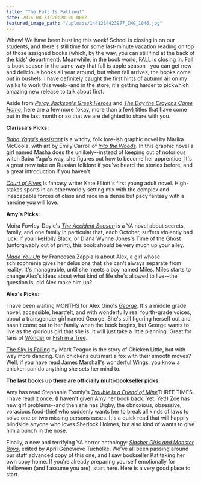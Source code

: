 ```yaml
---
title: "The Fall Is Falling!"
date: 2015-08-31T20:28:00.000Z
featured_image_path: "/uploads/1441214423977_IMG_1046.jpg"
---
```

Whew! We have been bustling this week! School is closing in on our students, and there's still time for some last-minute vacation reading on top of those assigned books (which, by the way, you can still find at the back of the kids' department). Meanwhile, in the book world, FALL is closing in. Fall is book season in the same way that fall is apple season--you can get new and delicious books all year around, but when fall arrives, the books come out in bushels. I have definitely caught the first hints of autumn air on my walks to work this week--and in the store, it's getting harder to pickwhich amazing new release to talk about first.  

Aside from _[Percy Jackson's Greek Heroes](http://www.brooklinebooksmith-shop.com/book/9781423183655)_ and _[The Day the Crayons Came Home](http://www.brooklinebooksmith-shop.com/book/9780399172755)_, here are a few more (okay, more than a few) titles that have come out in the last month or so that we are delighted to share with you.  

**Clarissa's Picks:**  

[_Baba Yaga's Assistant_](http://www.brooklinebooksmith-shop.com/book/9780763669614) is a witchy, folk lore-ish graphic novel by Marika McCoola, with art by Emily Carroll of [_Into the Woods_](http://www.brooklinebooksmith-shop.com/book/9781442465961). In this graphic novel a girl named Masha does the unlikely--instead of keeping out of notorious witch Baba Yaga's way, she figures out how to become her apprentice. It's a great new take on Russian folklore if you've heard the stories before, and a great introduction if you haven't.  

_[Court of Fives](http://www.brooklinebooksmith-shop.com/book/9780316364195)_ is fantasy writer Kate Elliott's first young adult novel. High-stakes sports in an otherworldly setting mix with the complex and inescapable forces of class and race in a dense but pacy fantasy with a heroine you will love.  

**Amy's Picks:**  

Moira Fowley-Doyle's [_The Accident Season_](http://www.brooklinebooksmith-shop.com/book/9780525429487) is a YA novel about secrets, family, and one family in particular that, each October, suffers violently bad luck. If you like[Holly Black](http://www.brooklinebooksmith-shop.com/search/site/holly%20black), or Diana Wynne Jones's Time of the Ghost (unforgivably out of print), this book should be very much up your alley.  

[_Made You Up_](http://www.brooklinebooksmith-shop.com/book/9780062290106) by Francesca Zappia is about Alex, a girl whose schizophrenia gives her delusions that she can't always separate from reality. It's manageable, until she meets a boy named Miles. Miles starts to change Alex's ideas about what kind of life she's allowed to live--the question is, did Alex make him up?  

**Alex's Picks:**  

I have been waiting MONTHS for Alex Gino's [_George_](http://www.brooklinebooksmith-shop.com/book/9780545812542). It's a middle grade novel, accessible, heartfelt, and with wonderfully real fourth-grade voices, about a transgender girl named George. She's still figuring herself out and hasn't come out to her family when the book begins, but George wants to live as the glorious girl that she is. It will just take a little planning. Great for fans of [Wonder](http://www.brooklinebooksmith-shop.com/book/9780375869020) or [Fish in a Tree](http://www.brooklinebooksmith-shop.com/book/9780399162596).  

[The Sky Is Falling](http://www.brooklinebooksmith-shop.com/book/9780545632171) by Mark Teague is the story of Chicken Little, but with way more dancing. Can chickens outsmart a fox with their smooth moves? Well, if you have read James Marshall's wonderful [Wings](http://www.brooklinebooksmith-shop.com/book/9780618316595), you know a chicken can do anything she sets her mind to.  

**The last books up there are officially multi-bookseller picks:**  

Amy has read Stephanie Tromly's [_Trouble Is a Friend of Mine_](http://www.brooklinebooksmith-shop.com/book/9780525428404)THREE TIMES. I have read it once. (I haven't given Amy her book back. Yet. Yet!) Zoe has new girl problems--and then she has Digby, the obnoxious, obsessive, voracious food-thief who suddenly wants her to break all kinds of laws to solve one or two missing persons cases. It's a quick read that will happily blindside anyone who loves Sherlock Holmes, but also kind of wants to give him a punch in the nose.  

Finally, a new and terrifying YA horror anthology: [_Slasher Girls and Monster Boys_](http://www.brooklinebooksmith-shop.com/book/9780803741737), edited by April Genevieve Tucholke. We've all been passing around our staff advanced copy of this one, and I saw bookseller Kat taking her own copy home. If you're already preparing yourself emotionally for Halloween (and I assume you are), start here. Here is a very good place to start.